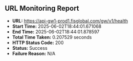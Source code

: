 ## URL Monitoring Report

- **URL:** https://api-gw1-prod1.fisglobal.com/gw/v1/health
- **Start Time:** 2025-06-02T18:44:01.671068
- **End Time:** 2025-06-02T18:44:01.878597
- **Total Time Taken:** 0.207529 seconds
- **HTTP Status Code:** 200
- **Status:** Success
- **Failure Reason:** N/A

